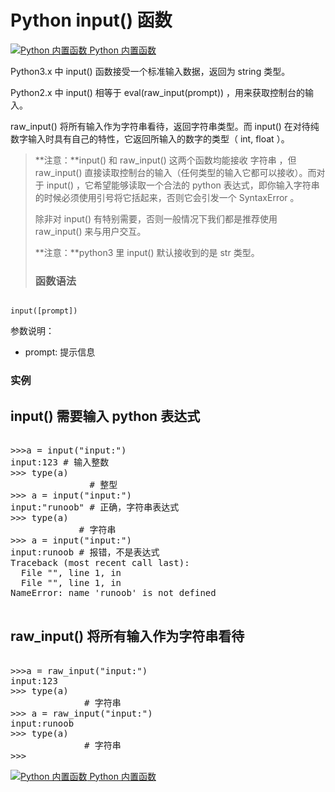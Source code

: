 Python input() 函数
=================

 [![Python 内置函数](../images/up.gif)
 Python 内置函数](python-built-in-functions.html)


 Python3.x 中 input() 函数接受一个标准输入数据，返回为 string 类型。

 Python2.x 中 input() 相等于 eval(raw\_input(prompt)) ，用来获取控制台的输入。

 raw\_input() 将所有输入作为字符串看待，返回字符串类型。而 input() 在对待纯数字输入时具有自己的特性，它返回所输入的数字的类型（ int, float ）。

 
>  **注意：**input() 和 raw\_input() 这两个函数均能接收 字符串 ，但 raw\_input() 直接读取控制台的输入（任何类型的输入它都可以接收）。而对于 input() ，它希望能够读取一个合法的 python 表达式，即你输入字符串的时候必须使用引号将它括起来，否则它会引发一个 SyntaxError 。
> 
>  除非对 input() 有特别需要，否则一般情况下我们都是推荐使用 raw\_input() 来与用户交互。
> 
>  **注意：**python3 里 input() 默认接收到的是 str 类型。
> 
>  ### 函数语法

 
```

input([prompt])

```

  参数说明：

 * prompt: 提示信息
  ### 实例

  input() 需要输入 python 表达式
-----------------------

 <pre>

>>>a = input("input:")
input:123 # 输入整数
>>> type(a)
<type 'int'>               # 整型
>>> a = input("input:")
input:"runoob" # 正确，字符串表达式
>>> type(a)
<type 'str'>             # 字符串
>>> a = input("input:")
input:runoob # 报错，不是表达式
Traceback (most recent call last):
  File "<stdin>", line 1, in <module>
  File "<string>", line 1, in <module>
NameError: name 'runoob' is not defined
<type 'str'>
</pre>

  raw\_input() 将所有输入作为字符串看待
-------------------------

 <pre>

>>>a = raw_input("input:")
input:123
>>> type(a)
<type 'str'>              # 字符串
>>> a = raw_input("input:")
input:runoob
>>> type(a)
<type 'str'>              # 字符串
>>>
</pre>

 [![Python 内置函数](../images/up.gif)
 Python 内置函数](python-built-in-functions.html)

